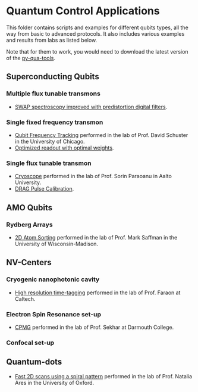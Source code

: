# Quantum Control Applications

This folder contains scripts and examples for different qubits types, all the way from basic to advanced protocols. 
It also includes various examples and results from labs as listed below.

Note that for them to work, you would need to download the latest version of the [py-qua-tools](https://github.com/qua-platform/py-qua-tools#installation).

## Superconducting Qubits
### Multiple flux tunable transmons
* [SWAP spectroscopy improved with predistortion digital filters](https://github.com/qua-platform/qua-libs/tree/main/Quantum-Control-Applications/Superconducting/Multiple%20Flux%20Tunable%20Transmons/Use%20Case%201%20-%20Two%20qubit%20gate%20optimization%20with%20cryoscope).

### Single fixed frequency transmon
* [Qubit Frequency Tracking](https://github.com/qua-platform/qua-libs/tree/main/Quantum-Control-Applications/Superconducting/Single%20Fixed%20Transmon/Use%20Case%201%20-%20Schuster%20Lab%20-%20Qubit%20Frequency%20Tracking#qubit-frequency-tracking) 
  performed in the lab of Prof. David Schuster in the University of Chicago.
* [Optimized readout with optimal weights](https://github.com/qua-platform/qua-libs/tree/main/Quantum-Control-Applications/Superconducting/Single%20Fixed%20Transmon/Use%20Case%202%20-%20Optimized%20readout%20with%20optimal%20weights#optimized-readout-with-optimal-weights).

### Single flux tunable transmon
* [Cryoscope](https://github.com/qua-platform/qua-libs/tree/main/Quantum-Control-Applications/Superconducting/Single%20Flux%20Tunable%20Transmon/Use%20Case%201%20-%20Paraoanu%20Lab%20-%20Cryoscope) 
  performed in the lab of Prof. Sorin Paraoanu in Aalto University.
* [DRAG Pulse Calibration](https://github.com/qua-platform/qua-libs/tree/main/Quantum-Control-Applications/Superconducting/Single%20Flux%20Tunable%20Transmon/Use%20Case%202%20-%20DRAG%20coefficient%20calibration).

## AMO Qubits
### Rydberg Arrays
* [2D Atom Sorting](https://github.com/qua-platform/qua-libs/tree/main/Quantum-Control-Applications/AMO/Use%20Case%201%20-%20Saffman%20Lab%20-%20Atom%20Sorting#atom-sorting-with-the-opx)
  performed in the lab of Prof. Mark Saffman in the University of Wisconsin-Madison.

## NV-Centers

### Cryogenic nanophotonic cavity
* [High resolution time-tagging](https://github.com/qua-platform/qua-libs/tree/main/Quantum-Control-Applications/NV-Centers/Cryogenic%20nanophotonic%20cavity/Use%20case%201%20-%20Faraon%20Lab%20-%20sub-ns%20timetagging)
  performed in the lab of Prof. Faraon at Caltech.
### Electron Spin Resonance set-up
* [CPMG](https://github.com/qua-platform/qua-libs/tree/main/Quantum-Control-Applications/NV-Centers/ESR/Use%20case%201%20-%20Sekhar%20Lab%20-%20CPMG)
  performed in the lab of Prof. Sekhar at Darmouth College.

### Confocal set-up

## Quantum-dots
* [Fast 2D scans using a spiral pattern](https://github.com/qua-platform/qua-libs/tree/main/Quantum-Control-Applications/Quantum-Dots/Use%20Case%201%20-%20Fast%202D%20Scans)
  performed in the lab of Prof. Natalia Ares in the University of Oxford.